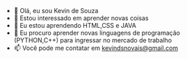 - 👋 Olá, eu sou Kevin de Souza
- 👀 Estou interessado em aprender novas coisas
- 🌱 Eu estou aprendendo HTML,CSS e JAVA
- 💞️ Eu procuro aprender novas linguagens de programação (PYTHON,C++) para ingressar no mercado de trabalho
- 📫 Você pode me contatar em kevindsnovais@gmail.com



